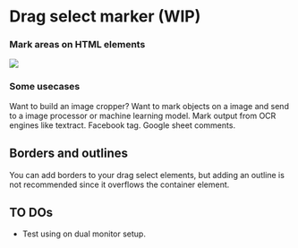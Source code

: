 # Drag select marker (WIP)

### Mark areas on HTML elements

![](https://github.com/shibisuriya/drag-select-marker/blob/master/demo/demo.gif)

### Some usecases
Want to build an image cropper?
Want to mark objects on a image and send to a image processor or machine learning model.
Mark output from OCR engines like textract.
Facebook tag.
Google sheet comments.

## Borders and outlines

You can add borders to your drag select elements, but adding an outline is
not recommended since it overflows the container element.


## TO DOs
* Test using on dual monitor setup.